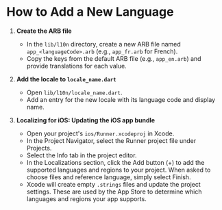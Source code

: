 # How to Add a New Language

1. **Create the ARB file**

   - In the `lib/l10n` directory, create a new ARB file named `app_<languageCode>.arb` (e.g., `app_fr.arb` for French).
   - Copy the keys from the default ARB file (e.g., `app_en.arb`) and provide translations for each value.

2. **Add the locale to `locale_name.dart`**

   - Open `lib/l10n/locale_name.dart`.
   - Add an entry for the new locale with its language code and display name.

3. **Localizing for iOS: Updating the iOS app bundle**
   - Open your project's `ios/Runner.xcodeproj` in Xcode.
   - In the Project Navigator, select the Runner project file under Projects.
   - Select the Info tab in the project editor.
   - In the Localizations section, click the Add button (+) to add the supported languages and regions to your project. When asked to choose files and reference language, simply select Finish.
   - Xcode will create empty `.strings` files and update the project settings. These are used by the App Store to determine which languages and regions your app supports.
